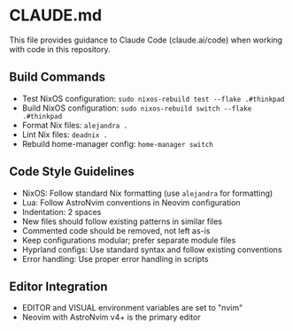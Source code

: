 # CLAUDE.md

This file provides guidance to Claude Code (claude.ai/code) when working with code in this repository.

## Build Commands
- Test NixOS configuration: `sudo nixos-rebuild test --flake .#thinkpad`
- Build NixOS configuration: `sudo nixos-rebuild switch --flake .#thinkpad`
- Format Nix files: `alejandra .`
- Lint Nix files: `deadnix .`
- Rebuild home-manager config: `home-manager switch`

## Code Style Guidelines
- NixOS: Follow standard Nix formatting (use `alejandra` for formatting)
- Lua: Follow AstroNvim conventions in Neovim configuration
- Indentation: 2 spaces
- New files should follow existing patterns in similar files
- Commented code should be removed, not left as-is
- Keep configurations modular; prefer separate module files
- Hyprland configs: Use standard syntax and follow existing conventions
- Error handling: Use proper error handling in scripts

## Editor Integration
- EDITOR and VISUAL environment variables are set to "nvim"
- Neovim with AstroNvim v4+ is the primary editor